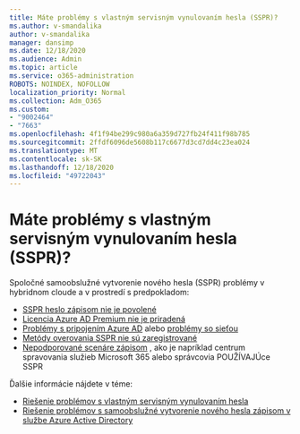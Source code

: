 ```yaml
---
title: Máte problémy s vlastným servisným vynulovaním hesla (SSPR)?
ms.author: v-smandalika
author: v-smandalika
manager: dansimp
ms.date: 12/18/2020
ms.audience: Admin
ms.topic: article
ms.service: o365-administration
ROBOTS: NOINDEX, NOFOLLOW
localization_priority: Normal
ms.collection: Adm_O365
ms.custom:
- "9002464"
- "7663"
ms.openlocfilehash: 4f1f94be299c980a6a359d727fb24f411f98b785
ms.sourcegitcommit: 2ffdf6096de5608b117c6677d3cd7dd4c23ea024
ms.translationtype: MT
ms.contentlocale: sk-SK
ms.lasthandoff: 12/18/2020
ms.locfileid: "49722043"
---
```

# <a name="having-self-service-password-reset-sspr-problems"></a>Máte problémy s vlastným servisným vynulovaním hesla (SSPR)?

Spoločné samoobslužné vytvorenie nového hesla (SSPR) problémy v hybridnom cloude a v prostredí s predpokladom:

- [SSPR heslo zápisom nie je povolené](https://docs.microsoft.com/azure/active-directory/authentication/tutorial-enable-sspr-writeback)
- [Licencia Azure AD Premium nie je priradená](https://docs.microsoft.com/azure/active-directory/authentication/concept-sspr-licensing)
- [Problémy s pripojením Azure AD](https://docs.microsoft.com/azure/active-directory/hybrid/tshoot-connect-sync-errors) alebo [problémy so sieťou](https://docs.microsoft.com/azure/active-directory/hybrid/tshoot-connect-connectivity)
- [Metódy overovania SSPR nie sú zaregistrované](https://mysignins.microsoft.com/security-info)
- [Nepodporované scenáre zápisom](https://docs.microsoft.com/azure/active-directory/authentication/concept-sspr-writeback#unsupported-writeback-operations) , ako je napríklad centrum spravovania služieb Microsoft 365 alebo správcovia POUŽÍVAJÚce SSPR


Ďalšie informácie nájdete v téme:

- [Riešenie problémov s vlastným servisným vynulovaním hesla](https://docs.microsoft.com/azure/active-directory/authentication/troubleshoot-sspr)
- [Riešenie problémov s samoobslužné vytvorenie nového hesla zápisom v službe Azure Active Directory](https://docs.microsoft.com/azure/active-directory/authentication/troubleshoot-sspr-writeback)
